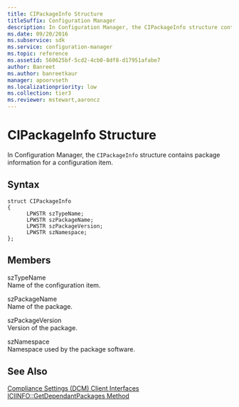 ```yaml
---
title: CIPackageInfo Structure
titleSuffix: Configuration Manager
description: In Configuration Manager, the CIPackageInfo structure contains package information for a configuration item.
ms.date: 09/20/2016
ms.subservice: sdk
ms.service: configuration-manager
ms.topic: reference
ms.assetid: 560625bf-5cd2-4cb0-8df8-d17951afabe7
author: Banreet
ms.author: banreetkaur
manager: apoorvseth
ms.localizationpriority: low
ms.collection: tier3
ms.reviewer: mstewart,aaroncz 
---
```

# CIPackageInfo Structure
In Configuration Manager, the `CIPackageInfo` structure contains package information for a configuration item.  

## Syntax  

```  
struct CIPackageInfo  
{  
      LPWSTR szTypeName;  
      LPWSTR szPackageName;  
      LPWSTR szPackageVersion;  
      LPWSTR szNamespace;  
};  
```  

## Members  
 szTypeName  
 Name of the configuration item.  

 szPackageName  
 Name of the package.  

 szPackageVersion  
 Version of the package.  

 szNamespace  
 Namespace used by the package software.  

## See Also  
 [Compliance Settings (DCM) Client Interfaces](../../../../../develop/reference/core/clients/client-classes/compliance-settings--dcm--client-interfaces.md)   
 [ICIINFO::GetDependantPackages Method](../../../../../develop/reference/core/clients/client-classes/iciinfo--getdependantpackages-method.md)
